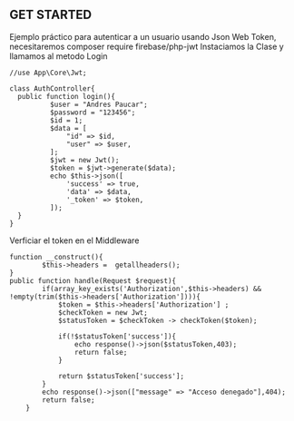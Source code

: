 ## GET STARTED
Ejemplo práctico para autenticar a un usuario usando Json Web Token, necesitaremos
composer require firebase/php-jwt
Instaciamos la Clase y llamamos al metodo Login
```
//use App\Core\Jwt;

class AuthController{
  public function login(){ 
          $user = "Andres Paucar";
          $password = "123456";
          $id = 1;
          $data = [
              "id" => $id,
              "user" => $user,
          ];
          $jwt = new Jwt();
          $token = $jwt->generate($data);
          echo $this->json([
              'success' => true,
              'data' => $data,
              '_token' => $token,
          ]);
  }
}
```

Verficiar el token en el Middleware

```
function __construct(){
        $this->headers =  getallheaders();
}
public function handle(Request $request){
        if(array_key_exists('Authorization',$this->headers) && !empty(trim($this->headers['Authorization']))){
            $token = $this->headers['Authorization'] ;
            $checkToken = new Jwt;
            $statusToken = $checkToken -> checkToken($token);
           
            if(!$statusToken['success']){
                echo response()->json($statusToken,403);
                return false;
            }
            
            return $statusToken['success'];
        }
        echo response()->json(["message" => "Acceso denegado"],404);
        return false;
    }
```
